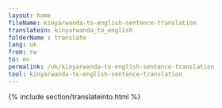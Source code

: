 ```yaml
---
layout: home
fileName: kinyarwanda-to-english-sentence-translation
translatein: kinyarwanda_to_english
folderName : translate
lang: uk
from: rw
to: en
permalink: /uk/kinyarwanda-to-english-sentence-translation
tool: kinyarwanda-to-english-sentence-translation
---
```

{% include section/translateinto.html %}